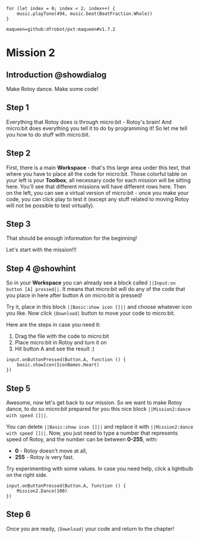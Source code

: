 ```template
for (let index = 0; index < 2; index++) {
    music.playTone(494, music.beat(BeatFraction.Whole))
}
```

```package
maqueen=github:dfrobot/pxt-maqueen#v1.7.2
```

# Mission 2

## Introduction @showdialog

Make Rotoy dance. Make some code!

## Step 1

Everything that Rotoy does is through micro:bit - Rotoy's brain! And micro:bit does everything you tell it to do by programming it! So let me tell you how to do stuff with micro:bit.

## Step 2

First, there is a main **Workspace** - that's this large area under this text, that where you have to place all the code for micro:bit.
Those colorful table on your left is your **Toolbox**, all necessary code for each mission will be sitting here. You'll see that different missions will have different rows here.
Then on the left, you can see a virtual version of micro:bit - once you make your code, you can click play to test it (except any stuff related to moving Rotoy will not be possible to test virtually).

## Step 3

That should be enough information for the beginning!

Let's start with the mission!!!

## Step 4 @showhint

So in your **Workspace** you can already see a block called ``||Input:on button [A] pressed||``. It means that micro:bit will do any of the code that you place in here after button A on micro:bit is pressed!

Try it, place in this block ``||Basic:show icon []||`` and choose whatever icon you like. Now click ``|Download|`` button to move your code to micro:bit.

Here are the steps in case you need it:
1. Drag the file with the code to micro:bit
2. Place micro:bit in Rotoy and turn it on
3. Hit button A and see the result :)

```block
input.onButtonPressed(Button.A, function () {
    basic.showIcon(IconNames.Heart)
})
```

## Step 5

Awesome, now let's get back to our mission. So we want to make Rotoy dance, to do so micro:bit prepared for you this nice block ``||Mission2:dance with speed []||``.

You can delete ``||Basic:show icon []||`` and replace it with ``||Mission2:dance with speed []||``. Now, you just need to type a number that represents speed of Rotoy, and the number can be between **0-255**, with:
- **0** - Rotoy doesn't move at all,
- **255** - Rotoy is very fast.

Try experimenting with some values. In case you need help, click a lightbulb on the right side.

```block
input.onButtonPressed(Button.A, function () {
    Mission2.Dance(100)
})
```

## Step 6

Once you are ready, ``|Download|`` your code and return to the chapter!